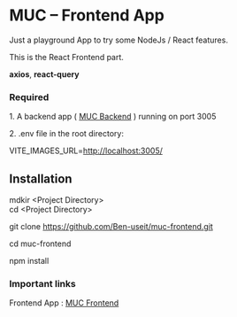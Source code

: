 # MUC – Frontend App

Just a playground App to try some NodeJs / React features.

This is the React Frontend part.

**axios**, **react-query**

### Required

1\. A backend app ( [MUC Backend](https://github.com/Ben-useit/muc-backend) ) running on port 3005

2\. .env file in the root directory:

VITE_IMAGES_URL=<http://localhost:3005/>

## Installation

mdkir &lt;Project Directory&gt;  
cd &lt;Project Directory&gt;

git clone <https://github.com/Ben-useit/muc-frontend.git>

cd muc-frontend

npm install

### Important links

Frontend App : [MUC Frontend](https://github.com/Ben-useit/muc-frontend)
